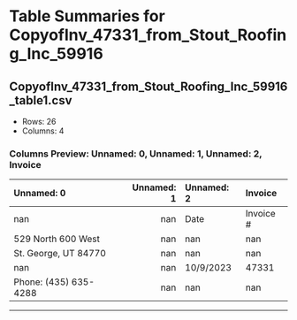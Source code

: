 # Table Summaries for CopyofInv_47331_from_Stout_Roofing_Inc_59916

## CopyofInv_47331_from_Stout_Roofing_Inc_59916_table1.csv
- Rows: 26
- Columns: 4
### Columns Preview: Unnamed: 0, Unnamed: 1, Unnamed: 2, Invoice

| Unnamed: 0             |   Unnamed: 1 | Unnamed: 2   | Invoice   |
|:-----------------------|-------------:|:-------------|:----------|
| nan                    |          nan | Date         | Invoice # |
| 529 North 600 West     |          nan | nan          | nan       |
| St. George, UT  84770  |          nan | nan          | nan       |
| nan                    |          nan | 10/9/2023    | 47331     |
| Phone:  (435) 635-4288 |          nan | nan          | nan       |

---
